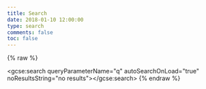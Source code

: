 ```yaml
---
title: Search
date: 2018-01-10 12:00:00
type: search
comments: false
toc: false
---
```


{% raw %}
<script>
  (function() {
    var cx = "005434529039397469361:p-qqqb09moi";
    var gcse = document.createElement("script");
    gcse.type = "text/javascript";
    gcse.async = true;
    gcse.src = "https://cse.google.com/cse.js?cx=" + cx;
    var s = document.getElementsByTagName("script")[0];
    s.parentNode.insertBefore(gcse, s);
  })();
</script>
<gcse:search queryParameterName="q" autoSearchOnLoad="true" noResultsString="no results"></gcse:search>
{% endraw %}